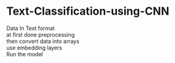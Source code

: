 # Text-Classification-using-CNN
Data In Text format<br>
at first done preprocessing<br>
then convert data into arrays<br>
use embedding layers<br>
Run the model
